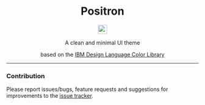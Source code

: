 <h1 align="center">Positron</h1>

<p align="center">
  <img src="https://assets-cdn.github.com/favicon.ico" width=24 height=24/>
  <a href="https://github.com/mirkoschubert/positron-terminal-app/blob/master/LICENSE.md"
    <img src="https://img.shields.io/github/license/mirkoschubert/positron-terminal-app.svg" />
  </a>
</p>

<p align="center">A clean and minimal UI theme</p>
<p align="center">based on the <a href="https://github.com/IBM-Design/colors">IBM Design Language Color Library</a></p>

---

### Contribution

Please report issues/bugs, feature requests and suggestions for improvements to the [issue tracker](https://github.com/mirkoschubert/positron-terminal-app/issues). 